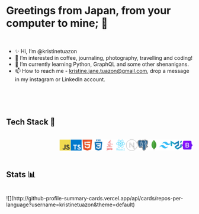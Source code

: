 <br />


  # Greetings from Japan, from your computer to mine; 🍡

<br />

- ✨ Hi, I’m @kristinetuazon 
- 👀 I’m interested in coffee, journaling, photography, travelling and coding!
- 🌱 I’m currently learning Python, GraphQL and some other shenanigans. 
- 📫 How to reach me - kristine.jane.tuazon@gmail.com, drop a message in my instagram or LinkedIn account.

<br />
<br />
<br />

## Tech Stack 🥞

<br />

<img align="right" width="30" height="30" src="https://github.com/devicons/devicon/blob/master/icons/bootstrap/bootstrap-original.svg">
<img align="right" width="30" height="30" src="https://github.com/devicons/devicon/blob/master/icons/materialui/materialui-original.svg">
<img align="right" width="30" height="30" src="https://github.com/devicons/devicon/blob/master/icons/tailwindcss/tailwindcss-original.svg">
<img align="right" width="30" height="30" src="https://github.com/devicons/devicon/blob/master/icons/mongodb/mongodb-original.svg">
<img align="right" width="30" height="30" src="https://raw.githubusercontent.com/devicons/devicon/1119b9f84c0290e0f0b38982099a2bd027a48bf1/icons/postgresql/postgresql-original.svg">
<img align="right" width="30" height="30" src="https://github.com/devicons/devicon/blob/master/icons/nextjs/nextjs-line.svg">
<img align="right" width="30" height="30" src="https://github.com/devicons/devicon/blob/master/icons/react/react-original-wordmark.svg">
<img align="right" width="30" height="30" src="https://github.com/devicons/devicon/blob/master/icons/java/java-plain-wordmark.svg">
<img align="right" width="30" height="30" src="https://github.com/devicons/devicon/blob/master/icons/css3/css3-plain-wordmark.svg">
<img align="right" width="30" height="30" src="https://github.com/devicons/devicon/blob/master/icons/html5/html5-original.svg">
<img align="right" width="30" height="30" src="https://raw.githubusercontent.com/devicons/devicon/1119b9f84c0290e0f0b38982099a2bd027a48bf1/icons/typescript/typescript-original.svg">
<img align="right" width="30" height="30" src="https://github.com/devicons/devicon/blob/master/icons/javascript/javascript-original.svg">



<br />
<br />
<br />

## Stats 📊
<br />
 ![](http://github-profile-summary-cards.vercel.app/api/cards/repos-per-language?username=kristinetuazon&theme=default)
 <br />
